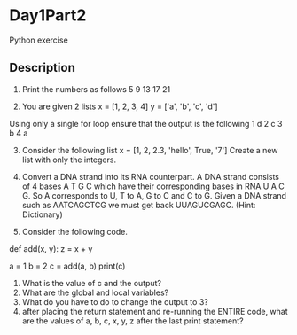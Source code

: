 # Day1Part2

Python exercise

## Description
1. Print the numbers as follows
5
9
13
17
21


2. You are given 2 lists
x = [1, 2, 3, 4]
y = ['a', 'b', 'c', 'd']

Using only a single for loop ensure that the output is the following
1 d 
2 c 
3 b 
4 a 

3. Consider the following list
x = [1, 2, 2.3, 'hello', True, '7']
Create a new list with only the integers.


4. Convert a DNA strand into its RNA counterpart. A DNA strand consists of 4 bases A T G C which have their corresponding bases in RNA U A C G. So A corresponds to U, T to A, G to C and C to G.
Given a DNA strand such as AATCAGCTCG we must get back UUAGUCGAGC.
(Hint: Dictionary)

5. Consider the following code.

def add(x, y):
    z = x + y

a = 1
b = 2
c = add(a, b)
print(c)

1) What is the value of c and the output?
2) What are the global and local variables?
3) What do you have to do to change the output to 3?
4) after placing the return statement and re-running the ENTIRE code, what are the values of a, b, c, x, y, z after the last print statement?